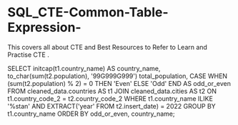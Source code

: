 # SQL_CTE-Common-Table-Expression-
This covers all about CTE and Best Resources to Refer to Learn and Practise CTE .



SELECT
  initcap(t1.country_name) AS country_name,
  to_char(sum(t2.population), '99G999G999') total_population,
  CASE
  	WHEN (sum(t2.population) % 2) = 0
  		THEN 'Even'
  	ELSE 
  		'Odd'
  END AS odd_or_even
FROM
  cleaned_data.countries AS t1
JOIN 
  cleaned_data.cities AS t2
ON 
  t1.country_code_2 = t2.country_code_2
WHERE
  t1.country_name ILIKE '%stan'
AND 
  EXTRACT('year' FROM t2.insert_date) = 2022
GROUP BY
  t1.country_name
ORDER BY 
  odd_or_even, country_name;

